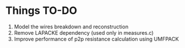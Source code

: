 # Things TO-DO

1. Model the wires breakdown and reconstruction
2. Remove LAPACKE dependency (used only in measures.c)
3. Improve performance of p2p resistance calculation using UMFPACK

